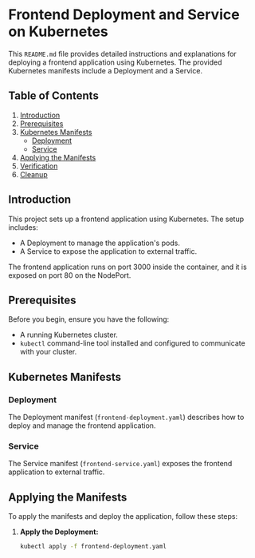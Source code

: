 # Frontend Deployment and Service on Kubernetes

This `README.md` file provides detailed instructions and explanations for deploying a frontend application using Kubernetes. The provided Kubernetes manifests include a Deployment and a Service.

## Table of Contents

1. [Introduction](#introduction)
2. [Prerequisites](#prerequisites)
3. [Kubernetes Manifests](#kubernetes-manifests)
   - [Deployment](#deployment)
   - [Service](#service)
4. [Applying the Manifests](#applying-the-manifests)
5. [Verification](#verification)
6. [Cleanup](#cleanup)

## Introduction

This project sets up a frontend application using Kubernetes. The setup includes:

- A Deployment to manage the application's pods.
- A Service to expose the application to external traffic.

The frontend application runs on port 3000 inside the container, and it is exposed on port 80 on the NodePort.

## Prerequisites

Before you begin, ensure you have the following:

- A running Kubernetes cluster.
- `kubectl` command-line tool installed and configured to communicate with your cluster.

## Kubernetes Manifests

### Deployment

The Deployment manifest (`frontend-deployment.yaml`) describes how to deploy and manage the frontend application.

### Service

The Service manifest (`frontend-service.yaml`) exposes the frontend application to external traffic.

## Applying the Manifests

To apply the manifests and deploy the application, follow these steps:

1. **Apply the Deployment:**
   ```sh
   kubectl apply -f frontend-deployment.yaml
